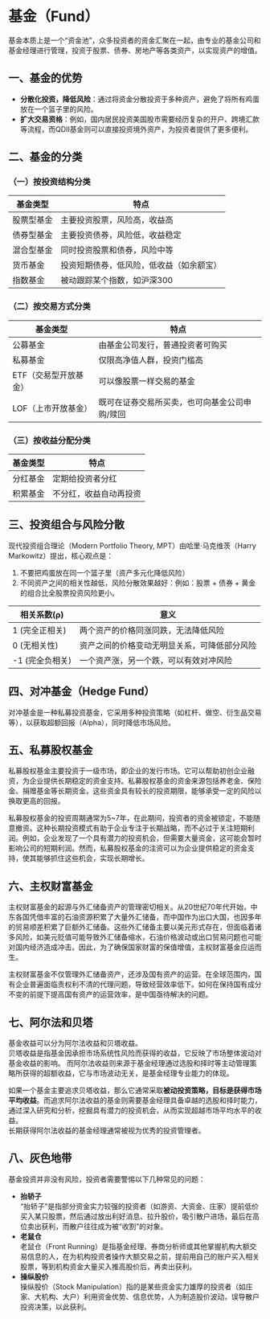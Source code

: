 # 基金（Fund）

基金本质上是一个“资金池”，众多投资者的资金汇聚在一起，由专业的基金公司和基金经理进行管理，投资于股票、债券、房地产等各类资产，以实现资产的增值。

## 一、基金的优势
- **分散化投资，降低风险**：通过将资金分散投资于多种资产，避免了将所有鸡蛋放在一个篮子里的风险。
- **扩大交易资格**：例如，国内居民投资美国股市需要经历复杂的开户、跨境汇款等流程，而QDII基金则可以直接投资境外资产，为投资者提供了更多便利。

## 二、基金的分类

### （一）按投资结构分类
| 基金类型   | 特点                                     |
| ---------- | ---------------------------------------- |
| 股票型基金 | 主要投资股票，风险高，收益高             |
| 债券型基金 | 主要投资债券，风险低，收益稳定           |
| 混合型基金 | 同时投资股票和债券，风险中等             |
| 货币基金   | 投资短期债券，低风险，低收益（如余额宝） |
| 指数基金   | 被动跟踪某个指数，如沪深300              |

### （二）按交易方式分类
| 基金类型              | 特点                                          |
| --------------------- | --------------------------------------------- |
| 公募基金              | 由基金公司发行，普通投资者可购买              |
| 私募基金              | 仅限高净值人群，投资门槛高                    |
| ETF（交易型开放基金） | 可以像股票一样交易的基金                      |
| LOF（上市开放基金）   | 既可在证券交易所买卖，也可向基金公司申购/赎回 |

### （三）按收益分配分类
| 基金类型 | 特点                   |
| -------- | ---------------------- |
| 分红基金 | 定期给投资者分红       |
| 积累基金 | 不分红，收益自动再投资 |

## 三、投资组合与风险分散

现代投资组合理论（Modern Portfolio Theory, MPT）由哈里·马克维茨（Harry Markowitz）提出，核心观点是：
1. 不要把鸡蛋放在同一个篮子里（资产多元化降低风险）  
2.	不同资产之间的相关性越低，风险分散效果越好：例如：股票 + 债券 + 黄金 的组合比全股票投资风险更小。

| 相关系数(ρ)     | 意义                                         |
| --------------- | -------------------------------------------- |
| 1 (完全正相关)  | 两个资产的价格同涨同跌，无法降低风险         |
| 0 (无相关性)    | 资产之间的价格变动无明显关系，可降低部分风险 |
| -1 (完全负相关) | 一个资产涨，另一个跌，可以有效对冲风险       |


## 四、对冲基金（Hedge Fund） 
对冲基金是一种私募投资基金，它采用多种投资策略（如杠杆、做空、衍生品交易等），以获取超额回报（Alpha），同时降低市场风险。

## 五、私募股权基金
私募股权基金主要投资于一级市场，即企业的发行市场。它可以帮助初创企业融资，为企业提供长期稳定的资金支持。私募股权基金的资金来源包括养老金、保险金、捐赠基金等长期资金，这些资金具有较长的投资期限，能够承受一定的风险以换取更高的回报。

私募股权基金的投资周期通常为5~7年，在此期间，投资者的资金被锁定，不能随意撤资。这种长期投资模式有助于企业专注于长期战略，而不必过于关注短期利润。例如，企业发现了一个具有潜力的投资机会，但需要大量资金，这可能会暂时影响公司的短期利润。然而，私募股权基金的注资可以为企业提供稳定的资金支持，使其能够抓住这些机会，实现长期增长。

## 六、主权财富基金
主权财富基金的起源与外汇储备资产的管理密切相关。从20世纪70年代开始，中东各国凭借丰富的石油资源积累了大量外汇储备，而中国作为出口大国，也因多年的贸易顺差积累了巨额外汇储备。这些外汇储备主要以美元形式存在，但面临着诸多风险，如美元贬值可能导致外汇储备缩水，石油价格波动或出口贸易问题也可能对国内经济造成冲击。因此，为了确保国家财富的保值增值，主权财富基金应运而生。

主权财富基金不仅管理外汇储备资产，还涉及国有资产的运营。在全球范围内，国有企业普遍面临责权利不清的代理问题，导致经营效率低下。如何在保持国有成分不变的前提下提高国有资产的运营效率，是中国亟待解决的问题。

## 七、阿尔法和贝塔
基金收益可以分为阿尔法收益和贝塔收益。  
贝塔收益是指基金因承担市场系统性风险而获得的收益，它反映了市场整体波动对基金收益的影响。  而阿尔法收益则来源于基金经理通过选股和择时等主动管理策略所获得的超额收益，它与市场波动无关，是基金经理专业能力的体现。

如果一个基金主要追求贝塔收益，那么它通常采取**被动投资策略，目标是获得市场平均收益**。而追求阿尔法收益的基金则需要基金经理具备卓越的选股和择时能力，通过深入研究和分析，挖掘具有潜力的投资机会，从而实现超越市场平均水平的收益。  
长期获得阿尔法收益的基金经理通常被视为优秀的投资管理者。

## 八、灰色地带
基金投资并非没有风险，投资者需要警惕以下几种常见的问题：
- **抬轿子**  
“抬轿子”是指部分资金实力较强的投资者（如游资、大资金、庄家）提前低价买入某只股票，然后通过放出利好消息、拉升股价，吸引散户进场，最后在高位卖出获利，而散户往往成为被“收割”的对象。
- **老鼠仓**  
老鼠仓（Front Running）是指基金经理、券商分析师或其他掌握机构大额交易信息的人，在为机构投资者操作大额交易之前，提前用自己的账户买入相关股票，等到机构资金大量买入推高股价后，再卖出获利。
- **操纵股价**  
操纵股价（Stock Manipulation）指的是某些资金实力雄厚的投资者（如庄家、大机构、大户）利用资金优势、信息优势，人为制造股价波动，误导散户投资决策，以此获利。


